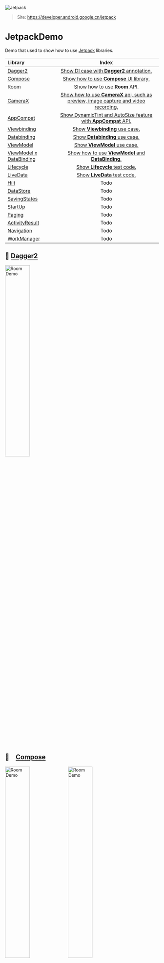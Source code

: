 ![Jetpack](https://ftp.bmp.ovh/imgs/2021/03/96727cce03a1f57f.jpg)
> Site: <https://developer.android.google.cn/jetpack>

# JetpackDemo
Demo that used to show how to use [Jetpack](https://developer.android.google.cn/jetpack?hl=zh-cn) libraries.

| Library       | Index |
| :--------- | :--: |
| [Dagger2](https://github.com/google/dagger)     | [Show DI case with **Dagger2** annotation.](https://github.com/ellisonchan/JetpackDemo/tree/main/app/src/main/java/com/ellison/jetpackdemo/dagger2) |
| [Compose](https://developer.android.com/jetpack/compose)     | [Show how to use **Compose** UI library.](https://github.com/ellisonchan/ComposeMovie) |
| [Room](https://developer.android.google.cn/training/data-storage/room?hl=zh-cn)     |  [Show how to use **Room** API.](https://github.com/ellisonchan/JetpackDemo/tree/main/app/src/main/java/com/ellison/jetpackdemo/room) |
| [CameraX](https://developer.android.google.cn/training/camerax?hl=zh-cn)     |  [Show how to use **CameraX** api, such as preview, image capture and video recording.](https://github.com/ellisonchan/JetpackDemo/tree/main/app/src/main/java/com/ellison/jetpackdemo/cameraX)  |
| [AppCompat](https://developer.android.google.cn/jetpack/androidx/releases/appcompat?hl=zh-cn)     |  [Show  DynamicTint and  AutoSize feature with **AppCompat** API.](https://github.com/ellisonchan/JetpackDemo/tree/main/app/src/main/java/com/ellison/jetpackdemo/appCompat)  |
| [Viewbinding](https://developer.android.google.cn/topic/libraries/view-binding?hl=zh-cn)   | [Show **Viewbinding** use case.](https://github.com/ellisonchan/JetpackDemo/tree/main/app/src/main/java/com/ellison/jetpackdemo/viewBinding) |
| [Databinding](https://developer.android.google.cn/topic/libraries/data-binding?hl=zh-cn)   | [Show **Databinding** use case.](https://github.com/ellisonchan/JetpackDemo/tree/main/app/src/main/java/com/ellison/jetpackdemo/databinding) |
| [ViewModel](https://developer.android.google.cn/topic/libraries/architecture/viewmodel)   | [Show **ViewModel** use case.](https://github.com/ellisonchan/JetpackDemo/tree/main/app/src/main/java/com/ellison/jetpackdemo/viewModel) |
| [ViewModel x DataBinding](https://developer.android.google.cn/topic/libraries/architecture/viewmodel)   | [Show how to use **ViewModel** and **DataBinding**.](https://github.com/ellisonchan/JetpackDemo/tree/main/app/src/main/java/com/ellison/jetpackdemo/viewModelBinding)  |
| [Lifecycle](https://developer.android.google.cn/topic/libraries/architecture/lifecycle?hl=zh-cn) |  [Show **Lifecycle** test code.](https://github.com/ellisonchan/JetpackDemo/tree/main/app/src/main/java/com/ellison/jetpackdemo/lifecycle)  |
| [LiveData](https://developer.android.google.cn/topic/libraries/architecture/livedata?hl=zh-cn)   |   [Show **LiveData** test code.](https://github.com/ellisonchan/JetpackDemo/tree/main/app/src/main/java/com/ellison/jetpackdemo/liveData)  |
| [Hilt](https://developer.android.google.cn/training/dependency-injection/hilt-jetpack?hl=zh-cn)   | Todo  |
| [DataStore](https://developer.android.google.cn/topic/libraries/architecture/datastore?hl=zh_cn)   | Todo  |
| [SavingStates](https://developer.android.google.cn/topic/libraries/architecture/saving-states?hl=zh-cn)   | Todo  |
| [StartUp](https://developer.android.google.cn/topic/libraries/app-startup?hl=zh_cn)   | Todo  |
| [Paging](https://developer.android.google.cn/topic/libraries/architecture/paging?hl=zh-cn)   | Todo  |
| [ActivityResult](https://developer.android.google.cn/reference/androidx/activity/result/ActivityResult?hl=zh-cn)   | Todo  |
| [Navigation](https://developer.android.google.cn/guide/navigation?hl=zh-cn)   | Todo  |
| [WorkManager](https://developer.android.google.cn/topic/libraries/architecture/workmanager/basics?hl=zh_cn)   | Todo  |

## 🔪 [Dagger2](https://github.com/ellisonchan/JetpackDemo/tree/main/app/src/main/java/com/ellison/jetpackdemo/dagger2)

<img src="https://img.imgdb.cn/item/606ae7b78322e6675c9b00fa.png" alt="Room Demo" height="40%" width="40%">

## :art:　[Compose](https://github.com/ellisonchan/ComposeMovie)

<img src="https://ftp.bmp.ovh/imgs/2021/03/b7a715cd82b9e431.png" alt="Room Demo" height="40%" width="40%">

<img src="https://ftp.bmp.ovh/imgs/2021/03/fa80378f7871ea03.png" alt="Room Demo" height="40%" width="40%">

## :house:　[Room](https://github.com/ellisonchan/JetpackDemo/tree/main/app/src/main/java/com/ellison/jetpackdemo/room)

<img src="https://ftp.bmp.ovh/imgs/2021/02/8e9b2d18e2dc1805.png" alt="Room Demo" height="40%" width="40%">

## :camera_flash:　[CameraX](https://github.com/ellisonchan/JetpackDemo/tree/main/app/src/main/java/com/ellison/jetpackdemo/cameraX)

![CameraX Demo](https://ftp.bmp.ovh/imgs/2021/01/d3ea7d4deefb8243.jpg) 

## :wrench:　[AppCompat](https://github.com/ellisonchan/JetpackDemo/tree/main/app/src/main/java/com/ellison/jetpackdemo/appCompat)

<img src="https://ftp.bmp.ovh/imgs/2021/01/9456620bd549af63.png" alt="DynamicTint & AutoSize" height="40%" width="40%">

## :orange_book:　My blog
<https://blog.csdn.net/allisonchen>
